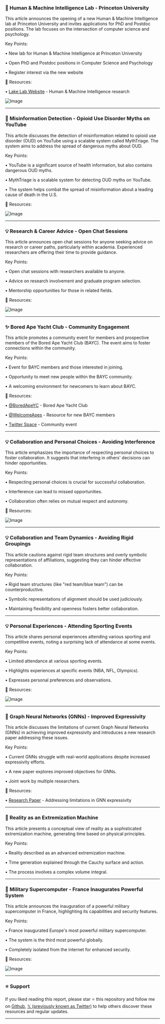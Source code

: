 ### 🏢 Human & Machine Intelligence Lab - Princeton University

This article announces the opening of a new Human & Machine Intelligence lab at Princeton University and invites applications for PhD and Postdoc positions.  The lab focuses on the intersection of computer science and psychology.

Key Points:

• New lab for Human & Machine Intelligence at Princeton University

• Open PhD and Postdoc positions in Computer Science and Psychology

•  Register interest via the new website


🔗 Resources:

• [Lake Lab Website](lake-lab.github.io) - Human & Machine Intelligence research

![Image](https://pbs.twimg.com/media/G0VECYdXkAASjNU?format=jpg&name=small)


---
### 🤖 Misinformation Detection - Opioid Use Disorder Myths on YouTube

This article discusses the detection of misinformation related to opioid use disorder (OUD) on YouTube using a scalable system called MythTriage.  The system aims to address the spread of dangerous myths about OUD.

Key Points:

• YouTube is a significant source of health information, but also contains dangerous OUD myths.

• MythTriage is a scalable system for detecting OUD myths on YouTube.

• The system helps combat the spread of misinformation about a leading cause of death in the U.S.


🔗 Resources:

![Image](https://pbs.twimg.com/media/G0V67IiWsAAVE7t?format=jpg&name=small)

---
### 💡 Research & Career Advice -  Open Chat Sessions

This article announces open chat sessions for anyone seeking advice on research or career paths, particularly within academia.  Experienced researchers are offering their time to provide guidance.


Key Points:

• Open chat sessions with researchers available to anyone.

•  Advice on research involvement and graduate program selection.

•  Mentorship opportunities for those in related fields.


🔗 Resources:

![Image](https://pbs.twimg.com/media/G0Vkr5OWEAA1f-d?format=jpg&name=small)

---
### ✨ Bored Ape Yacht Club - Community Engagement

This article promotes a community event for members and prospective members of the Bored Ape Yacht Club (BAYC). The event aims to foster connections within the community.


Key Points:

•  Event for BAYC members and those interested in joining.

•  Opportunity to meet new people within the BAYC community.

•  A welcoming environment for newcomers to learn about BAYC.


🔗 Resources:

• [@BoredApeYC](https://x.com/BoredApeYC) - Bored Ape Yacht Club

• [@WelcomeApes](https://x.com/WelcomeApes) - Resource for new BAYC members

• [Twitter Space](https://x.com/i/spaces/1eaKbjMbMRnKX/peek) -  Community event


---
### 💡 Collaboration and Personal Choices - Avoiding Interference

This article emphasizes the importance of respecting personal choices to foster collaboration.  It suggests that interfering in others' decisions can hinder opportunities.


Key Points:

• Respecting personal choices is crucial for successful collaboration.

•  Interference can lead to missed opportunities.

•  Collaboration often relies on mutual respect and autonomy.


🔗 Resources:

![Image](https://pbs.twimg.com/media/G0QdWxlawAAYj9c?format=jpg&name=small)

---
### 💡 Collaboration and Team Dynamics - Avoiding Rigid Groupings

This article cautions against rigid team structures and overly symbolic representations of affiliations, suggesting they can hinder effective collaboration.


Key Points:

•  Rigid team structures (like "red team/blue team") can be counterproductive.

•  Symbolic representations of alignment should be used judiciously.

•  Maintaining flexibility and openness fosters better collaboration.


---
### 💡 Personal Experiences - Attending Sporting Events

This article shares personal experiences attending various sporting and competitive events, noting a surprising lack of attendance at some events.

Key Points:

• Limited attendance at various sporting events.

•  Highlights experiences at specific events (NBA, NFL, Olympics).

•  Expresses personal preferences and observations.

🔗 Resources:

![Image](https://pbs.twimg.com/media/G0MSSlLXgAAYLLw?format=jpg&name=small)


---
### 🤖 Graph Neural Networks (GNNs) - Improved Expressivity

This article discusses the limitations of current Graph Neural Networks (GNNs) in achieving improved expressivity and introduces a new research paper addressing these issues.

Key Points:

• Current GNNs struggle with real-world applications despite increased expressivity efforts.

•  A new paper explores improved objectives for GNNs.

•  Joint work by multiple researchers.


🔗 Resources:

• [Research Paper](arxiv.org/abs/2509.01254) -  Addressing limitations in GNN expressivity


---
### 🤖  Reality as an Extremization Machine

This article presents a conceptual view of reality as a sophisticated extremization machine, generating time based on physical principles.

Key Points:

•  Reality described as an advanced extremization machine.

•  Time generation explained through the Cauchy surface and action.

•  The process involves a complex volume integral.


---
### 🚀 Military Supercomputer - France Inaugurates Powerful System

This article announces the inauguration of a powerful military supercomputer in France, highlighting its capabilities and security features.

Key Points:

•  France inaugurated Europe's most powerful military supercomputer.

•  The system is the third most powerful globally.

•  Completely isolated from the internet for enhanced security.


🔗 Resources:

![Image](https://pbs.twimg.com/media/G0A3rNQWUAAbZDm?format=jpg&name=small)


---

### ⭐️ Support

If you liked reading this report, please star ⭐️ this repository and follow me on [Github](https://github.com/Drix10), [𝕏 (previously known as Twitter)](https://x.com/DRIX_10_) to help others discover these resources and regular updates.

---